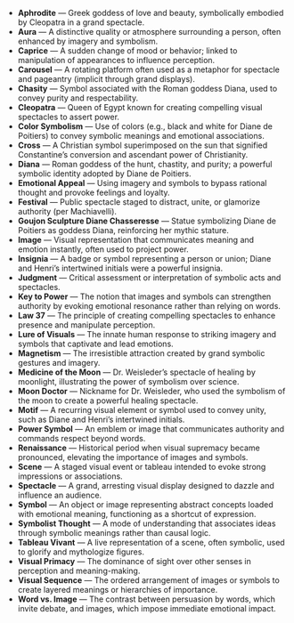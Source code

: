 - **Aphrodite** — Greek goddess of love and beauty, symbolically embodied by Cleopatra in a grand spectacle.  
- **Aura** — A distinctive quality or atmosphere surrounding a person, often enhanced by imagery and symbolism.  
- **Caprice** — A sudden change of mood or behavior; linked to manipulation of appearances to influence perception.  
- **Carousel** — A rotating platform often used as a metaphor for spectacle and pageantry (implicit through grand displays).  
- **Chasity** — Symbol associated with the Roman goddess Diana, used to convey purity and respectability.  
- **Cleopatra** — Queen of Egypt known for creating compelling visual spectacles to assert power.  
- **Color Symbolism** — Use of colors (e.g., black and white for Diane de Poitiers) to convey symbolic meanings and emotional associations.  
- **Cross** — A Christian symbol superimposed on the sun that signified Constantine’s conversion and ascendant power of Christianity.  
- **Diana** — Roman goddess of the hunt, chastity, and purity; a powerful symbolic identity adopted by Diane de Poitiers.  
- **Emotional Appeal** — Using imagery and symbols to bypass rational thought and provoke feelings and loyalty.  
- **Festival** — Public spectacle staged to distract, unite, or glamorize authority (per Machiavelli).  
- **Goujon Sculpture Diane Chasseresse** — Statue symbolizing Diane de Poitiers as goddess Diana, reinforcing her mythic stature.  
- **Image** — Visual representation that communicates meaning and emotion instantly, often used to project power.  
- **Insignia** — A badge or symbol representing a person or union; Diane and Henri’s intertwined initials were a powerful insignia.  
- **Judgment** — Critical assessment or interpretation of symbolic acts and spectacles.  
- **Key to Power** — The notion that images and symbols can strengthen authority by evoking emotional resonance rather than relying on words.  
- **Law 37** — The principle of creating compelling spectacles to enhance presence and manipulate perception.  
- **Lure of Visuals** — The innate human response to striking imagery and symbols that captivate and lead emotions.  
- **Magnetism** — The irresistible attraction created by grand symbolic gestures and imagery.  
- **Medicine of the Moon** — Dr. Weisleder’s spectacle of healing by moonlight, illustrating the power of symbolism over science.  
- **Moon Doctor** — Nickname for Dr. Weisleder, who used the symbolism of the moon to create a powerful healing spectacle.  
- **Motif** — A recurring visual element or symbol used to convey unity, such as Diane and Henri’s intertwined initials.  
- **Power Symbol** — An emblem or image that communicates authority and commands respect beyond words.  
- **Renaissance** — Historical period when visual supremacy became pronounced, elevating the importance of images and symbols.  
- **Scene** — A staged visual event or tableau intended to evoke strong impressions or associations.  
- **Spectacle** — A grand, arresting visual display designed to dazzle and influence an audience.  
- **Symbol** — An object or image representing abstract concepts loaded with emotional meaning, functioning as a shortcut of expression.  
- **Symbolist Thought** — A mode of understanding that associates ideas through symbolic meanings rather than causal logic.  
- **Tableau Vivant** — A live representation of a scene, often symbolic, used to glorify and mythologize figures.  
- **Visual Primacy** — The dominance of sight over other senses in perception and meaning-making.  
- **Visual Sequence** — The ordered arrangement of images or symbols to create layered meanings or hierarchies of importance.  
- **Word vs. Image** — The contrast between persuasion by words, which invite debate, and images, which impose immediate emotional impact.
